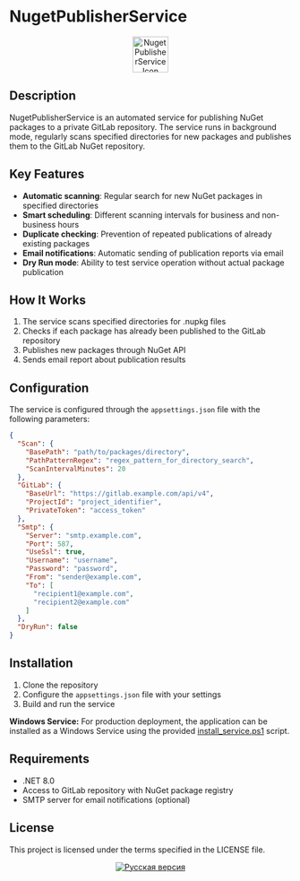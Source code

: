 ﻿# NugetPublisherService

<div align="center">
  <img src="NugetPublisherService/NugetPublisherService.ico" alt="NugetPublisherService Icon" width="64" height="64">
</div>


## Description

NugetPublisherService is an automated service for publishing NuGet packages to a private GitLab repository. The service runs in background mode, regularly scans specified directories for new packages and publishes them to the GitLab NuGet repository.

## Key Features

- **Automatic scanning**: Regular search for new NuGet packages in specified directories
- **Smart scheduling**: Different scanning intervals for business and non-business hours
- **Duplicate checking**: Prevention of repeated publications of already existing packages
- **Email notifications**: Automatic sending of publication reports via email
- **Dry Run mode**: Ability to test service operation without actual package publication

## How It Works

1. The service scans specified directories for .nupkg files
2. Checks if each package has already been published to the GitLab repository
3. Publishes new packages through NuGet API
4. Sends email report about publication results

## Configuration

The service is configured through the `appsettings.json` file with the following parameters:

```json
{
  "Scan": {
    "BasePath": "path/to/packages/directory",
    "PathPatternRegex": "regex_pattern_for_directory_search",
    "ScanIntervalMinutes": 20
  },
  "GitLab": {
    "BaseUrl": "https://gitlab.example.com/api/v4",
    "ProjectId": "project_identifier",
    "PrivateToken": "access_token"
  },
  "Smtp": {
    "Server": "smtp.example.com",
    "Port": 587,
    "UseSsl": true,
    "Username": "username",
    "Password": "password",
    "From": "sender@example.com",
    "To": [
      "recipient1@example.com",
      "recipient2@example.com"
    ]
  },
  "DryRun": false
}
```
## Installation

1. Clone the repository
2. Configure the `appsettings.json` file with your settings
3. Build and run the service

**Windows Service:** For production deployment, the application can be installed as a Windows Service using the provided [install_service.ps1](NugetPublisherService/install_service.ps1) script.

## Requirements

- .NET 8.0
- Access to GitLab repository with NuGet package registry
- SMTP server for email notifications (optional)

## License

This project is licensed under the terms specified in the LICENSE file.

<div align="center">
  <a href="Readme.ru.md">
    <img src="https://img.shields.io/badge/🇷🇺-Русская_версия-success?style=flat&color=4CAF50" alt="Русская версия">
  </a>
</div>